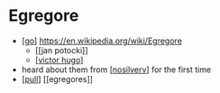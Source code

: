 # Egregore

- [[go]] https://en.wikipedia.org/wiki/Egregore
  - [[jan potocki]]
  - [[victor hugo]]
- heard about them from [[nosilverv]] for the first time
- [[pull]] [[egregores]]

[//begin]: # "Autogenerated link references for markdown compatibility"
[go]: go "Go"
[victor hugo]: victor-hugo "Victor Hugo"
[nosilverv]: nosilverv "Nosilverv"
[pull]: pull "Pull"
[//end]: # "Autogenerated link references"